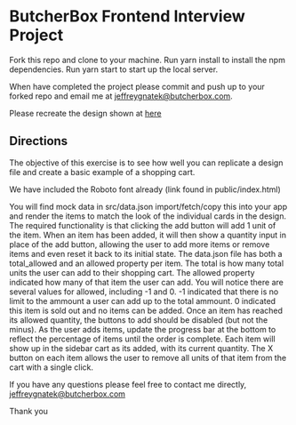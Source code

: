 # ButcherBox Frontend Interview Project

Fork this repo and clone to your machine. Run yarn install to install the npm dependencies. Run yarn start to start up the local server.

When have completed the project please commit and push up to your forked repo and email me at jeffreygnatek@butcherbox.com.

Please recreate the design shown at [here](https://www.figma.com/file/SqKMB75lspAOntDACqXeNE/Untitled?node-id=1%3A2) 

## Directions

The objective of this exercise is to see how well you can replicate a design file and create a basic example of a shopping cart. 

We have included the Roboto font already (link found in public/index.html)

You will find mock data in src/data.json import/fetch/copy this into your app and render the items to match the look of the individual cards in the design. The required functionality is that clicking the add button will add 1 unit of the item. When an item has been added, it will then show a quantity input in place of the add button, allowing the user to add more items or remove items and even reset it back to its initial state. The data.json file has both a total_allowed and an allowed property per item. The total is how many total units the user can add to their shopping cart. The allowed property indicated how many of that item the user can add. You will notice there are several values for allowed, including -1 and 0. -1 indicated that there is no limit to the ammount a user can add up to the total ammount. 0 indicated this item is sold out and no items can be added. Once an item has reached its allowed quantity, the buttons to add should be disabled (but not the minus). As the user adds items, update the progress bar at the bottom to reflect the percentage of items until the order is complete. Each item will show up in the sidebar cart as its added, with its current quantity. The X button on each item allows the user to remove all units of that item from the cart with a single click.

If you have any questions please feel free to contact me directly, jeffreygnatek@butcherbox.com

Thank you

